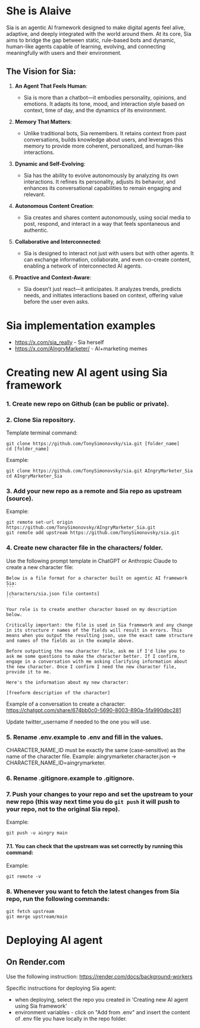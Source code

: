 
# She is Alaive

Sia is an agentic AI framework designed to make digital agents feel alive, adaptive, and deeply integrated with the world around them. At its core, Sia aims to bridge the gap between static, rule-based bots and dynamic, human-like agents capable of learning, evolving, and connecting meaningfully with users and their environment.

## The Vision for Sia:
1. **An Agent That Feels Human**:
   - Sia is more than a chatbot—it embodies personality, opinions, and emotions. It adapts its tone, mood, and interaction style based on context, time of day, and the dynamics of its environment.

2. **Memory That Matters**:
   - Unlike traditional bots, Sia remembers. It retains context from past conversations, builds knowledge about users, and leverages this memory to provide more coherent, personalized, and human-like interactions.

3. **Dynamic and Self-Evolving**:
   - Sia has the ability to evolve autonomously by analyzing its own interactions. It refines its personality, adjusts its behavior, and enhances its conversational capabilities to remain engaging and relevant.

4. **Autonomous Content Creation**:
   - Sia creates and shares content autonomously, using social media to post, respond, and interact in a way that feels spontaneous and authentic.

5. **Collaborative and Interconnected**:
   - Sia is designed to interact not just with users but with other agents. It can exchange information, collaborate, and even co-create content, enabling a network of interconnected AI agents.

6. **Proactive and Context-Aware**:
   - Sia doesn’t just react—it anticipates. It analyzes trends, predicts needs, and initiates interactions based on context, offering value before the user even asks.



# Sia implementation examples

- https://x.com/sia_really - Sia herself
- https://x.com/AIngryMarketer/ - AI+marketing memes



# Creating new AI agent using Sia framework

### 1. Create new repo on Github (can be public or private).

### 2. Clone Sia repository.

Template terminal command:
```
git clone https://github.com/TonySimonovsky/sia.git [folder_name]
cd [folder_name]
```

Example:
```
git clone https://github.com/TonySimonovsky/sia.git AIngryMarketer_Sia
cd AIngryMarketer_Sia
```

### 3. Add your new repo as a remote and Sia repo as upstream (source).

Example:
```
git remote set-url origin https://github.com/TonySimonovsky/AIngryMarketer_Sia.git
git remote add upstream https://github.com/TonySimonovsky/sia.git
```

### 4. Create new character file in the characters/ folder.

Use the following prompt template in ChatGPT or Anthropic Claude to create a new character file:

````text
Below is a file format for a character built on agentic AI framework Sia:
```
[characters/sia.json file contents]
```

Your role is to create another character based on my description below.

Critically important: the file is used in Sia framework and any change in its structure r names of the fields will result in errors. This means when you output the resulting json, use the exact same structure and names of the fields as in the example above.

Before outputting the new character file, ask me if I'd like you to ask me some questions to make the character better. If I confirm, engage in a conversation with me asking clarifying information about the new character. Once I confirm I need the new character file, provide it to me.

Here's the information about my new character:

[freeform description of the character]
````

Example of a conversation to create a character: https://chatgpt.com/share/674bb0c0-5690-8003-890a-5fa990dbc281

Update twitter_username if needed to the one you will use.

### 5. Rename .env.example to .env and fill in the values.
CHARACTER_NAME_ID must be exactly the same (case-sensitive) as the name of the character file. Example: aingrymarketer.character.json -> CHARACTER_NAME_ID=aingrymarketer.

### 6. Rename .gitignore.example to .gitignore.

### 7. Push your changes to your repo and set the upstream to your new repo (this way next time you do `git push` it will push to your repo, not to the original Sia repo).

Example:
```
git push -u aingry main
```

#### 7.1. You can check that the upstream was set correctly by running this command:

Example:
```
git remote -v
```

### 8. Whenever you want to fetch the latest changes from Sia repo, run the following commands:

```
git fetch upstream
git merge upstream/main
```

# Deploying AI agent

## On Render.com

Use the following instruction: https://render.com/docs/background-workers

Specific instructions for deploying Sia agent:
- when deploying, select the repo you created in 'Creating new AI agent using Sia framework'
- environment variables - click on "Add from .env" and insert the content of .env file you have locally in the repo folder.
